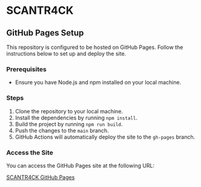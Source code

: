 # SCANTR4CK

## GitHub Pages Setup

This repository is configured to be hosted on GitHub Pages. Follow the instructions below to set up and deploy the site.

### Prerequisites

- Ensure you have Node.js and npm installed on your local machine.

### Steps

1. Clone the repository to your local machine.
2. Install the dependencies by running `npm install`.
3. Build the project by running `npm run build`.
4. Push the changes to the `main` branch.
5. GitHub Actions will automatically deploy the site to the `gh-pages` branch.

### Access the Site

You can access the GitHub Pages site at the following URL:

[SCANTR4CK GitHub Pages](https://hugesmile01.github.io/SCANTR4CK/)
